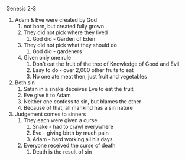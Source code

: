 Genesis 2-3

1. Adam & Eve were created by God
    1. not born, but created fully grown
    2. They did not pick where they lived
        1. God did - Garden of Eden
    3. They did not pick what they should do
        1. God did - gardeners
    4. Given only one rule
        1. Don't eat the fruit of the tree of Knowledge of Good and Evil
        2. Easy to do - over 2,000 other fruits to eat
        3. No one ate meat then, just fruit and vegetables
2. Both sin
    1. Satan in a snake deceives Eve to eat the fruit
    2. Eve give it to Adam
    3. Neither one confess to sin, but blames the other
    4. Because of that, all mankind has a sin nature
3. Judgement comes to sinners
    1. They each were given a curse
        1. Snake - had to crawl everywhere
        2. Eve - giving birth by much pain
        3. Adam - hard working all his days
    2. Everyone received the curse of death
        1. Death is the result of sin